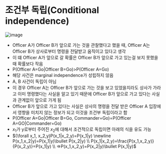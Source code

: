 # 조건부 독립(Conditional independence)

![image](https://github.com/as9786/Statistics/assets/80622859/2a6e41ff-6707-4a1a-bdd2-a3f9c0404b5d)

- Officer A가 Officer B가 앞으로 가는 것을 관찰했다고 했을 때, Officer A는 Officer B가 상사로부터 명령을 전달받고 움직이고 있다고 생각
- 이 떄 Officer A가 앞으로 갈 확률은 Officer B가 앞으로 가고 있는걸 보지 못했을 때 확률보다 작음
- P(Officer A=Go|Officer B=Go)>P(Officer A=Go)
- 해당 사건은 marginal independence가 성립하지 않음
- A, B 사건이 독립이 아님
- 이 경우 Officer A는 Officer B가 앞으로 가는 것을 보고 있었을지라도 상사가 가라고 이미 명령했다는 사실을 알고 있기 때문에 Officer B가 앞으로 가고 있다는 사실과 관계없이 앞으로 가게 됨
- Officer B가 앞으로 가고 있다는 사실은 상사의 명령을 전달 받은 Officer A 입장에서 영향을 미치지 않는 정보가 되고 이것을 조건부 독립이라고 함
- P(Officer A=Go|Officer B=Go, Commander=Go)=P(Officer A=GO|Commander=Go)
- $x_1$가 y로부터 주어진 $x_2$에 대해서 조건적으로 독립이면 아래의 식을 유도 가능
- $(\forall x_1, x_2,y)P(x_1|x_2,y)=P(x_1|y) \newline P(x_1,x_2|y)=P(x_1|y)\bullet P(x_2|y) \\ P(x_1|x_2,y)=\frac{P(x_1,x_2,y)}{P(x_2,y)}=P(x_1|y) \\ =>P(x_1,x_2,y)=P(x_2|y)\bullet P(x_1|y)$
